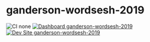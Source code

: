# ganderson-wordsesh-2019

![CI none](https://img.shields.io/badge/ci-none-orange.svg)
[![Dashboard ganderson-wordsesh-2019](https://img.shields.io/badge/dashboard-ganderson_wordsesh_2019-yellow.svg)](https://dashboard.pantheon.io/sites/e517ac34-c5b1-44cc-8134-a82ac219a589#dev/code)
[![Dev Site ganderson-wordsesh-2019](https://img.shields.io/badge/site-ganderson_wordsesh_2019-blue.svg)](http://dev-ganderson-wordsesh-2019.pantheonsite.io/)